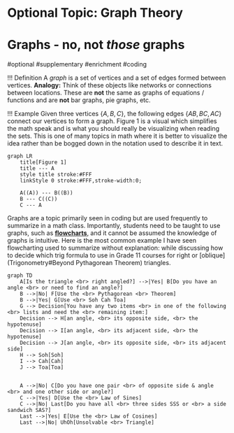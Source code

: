 # Optional Topic:  Graph Theory

# Graphs - no, not *those* graphs

#optional #supplementary #enrichment #coding

!!! Definition
	A *graph* is a set of vertices and a set of edges formed between vertices. **Analogy:**  Think of these objects like networks or connections between locations. These are **not** the same as graphs of equations / functions and are **not** bar graphs, pie graphs, etc.

!!! Example
	Given three vertices $\{A, B, C\}$, the following edges $\{AB, BC, AC\}$ connect our vertices to form a graph. Figure 1 is a visual which simplifies the math speak and is what you should really be visualizing when reading the sets. This is one of many topics in math where it is better to visualize the idea rather than be bogged down in the notation used to describe it in text.

```mermaid
graph LR
	title[Figure 1]
	title --- A
	style title stroke:#FFF
	linkStyle 0 stroke:#FFF,stroke-width:0;
	
	A((A)) --- B((B))
	B --- C((C))
	C --- A
```

Graphs are a topic primarily seen in coding but are used frequently to summarize in a math class. Importantly, students need to be taught to use graphs, such as [**flowcharts**](Flowcharts), and it cannot be assumed the knowledge of graphs is intuitive. Here is the most common example I have seen flowcharting used to summarize without explanation:  while discussing how to decide which trig formula to use in Grade 11 courses for right or [oblique](Trigonometry#Beyond Pythagorean Theorem) triangles.

```mermaid
graph TD
	A[Is the triangle <br> right angled?] -->|Yes| B[Do you have an angle <br> or need to find an angle?]
	B -->|No| F[Use the <br> Pythagorean <br> Theorem]
	B -->|Yes| G[Use <br> Soh Cah Toa]
	G --> Decision[You have any two items <br> in one of the following <br> lists and need the <br> remaining item:]
	Decision --> H[an angle, <br> its opposite side, <br> the hypotenuse]
	Decision --> I[an angle, <br> its adjacent side, <br> the hypotenuse]
	Decision --> J[an angle, <br> its opposite side, <br> its adjacent side]
	H --> Soh[Soh]
	I --> Cah[Cah]
	J --> Toa[Toa]
	
	
	A -->|No| C[Do you have one pair <br> of opposite side & angle <br> and one other side or angle?]
	C -->|Yes| D[Use the <br> Law of Sines]
	C -->|No| Last[Do you have all <br> three sides SSS or <br> a side sandwich SAS?]
	Last -->|Yes| E[Use the <br> Law of Cosines]
	Last -->|No| UhOh[Unsolvable <br> Triangle]



```

